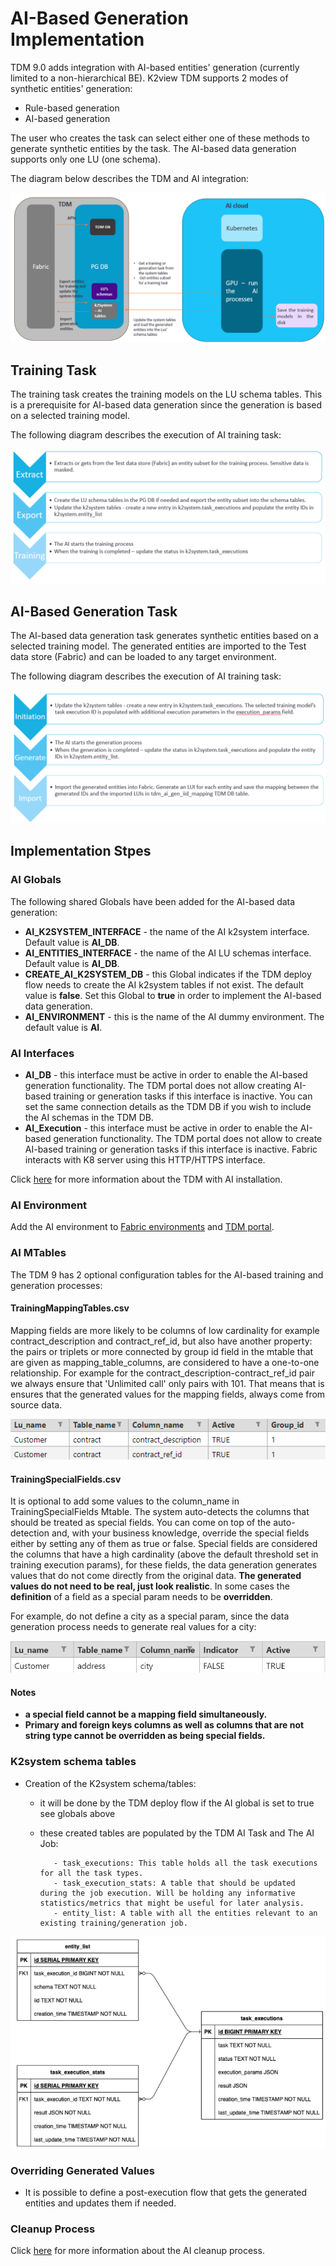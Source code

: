 # AI-Based Generation Implementation

TDM 9.0 adds integration with AI-based entities' generation (currently limited to a non-hierarchical BE). K2view TDM supports 2 modes of synthetic entities' generation:

- Rule-based generation
- AI-based generation

The user who creates the task can select either one of these methods to generate synthetic entities by the task. The AI-based data generation supports only one LU (one schema).

The diagram below describes the TDM and AI integration:

![tdm-ai](images/tdm_ai_integration.png)

## Training Task

The training task creates the training models on the LU schema tables. This is a prerequisite for AI-based data generation since the generation is based on a selected training model. 

The following diagram describes the execution of AI training task:

![ai training](images/ai_training_task_process.png)

## AI-Based Generation Task

The AI-based data generation task generates synthetic entities based on a selected training model. The generated entities are imported to the Test data store (Fabric) and can be loaded to any target environment.

The following diagram describes the execution of AI training task:

![ai training](images/ai_generation_task_process.png)

## Implementation Stpes

### AI Globals

The following shared Globals have been added for the AI-based data generation:

- **AI_K2SYSTEM_INTERFACE**  - the name of the AI k2system interface. Default value is **AI_DB**. 
- **AI_ENTITIES_INTERFACE**  - the name of the AI LU schemas interface.  Default value is **AI_DB**. 
- **CREATE_AI_K2SYSTEM_DB** - this Global indicates if the TDM deploy flow needs to create the AI k2system  tables if not exist. The default value is **false**. Set this Global to **true** in order to implement the AI-based data generation.
- **AI_ENVIRONMENT**  -  this is the name of the AI dummy environment. The default value is  **AI**. 

###  AI Interfaces

- **AI_DB** - this interface must be active in order to enable the AI-based generation functionality. The TDM portal does not allow creating AI-based training or generation tasks if this interface is inactive. You can set the same connection details as the TDM DB if you wish to include the AI schemas in the TDM DB.
- **AI_Execution** - this interface must be active in order to enable the AI-based generation functionality. The TDM portal does not allow to create AI-based training or generation tasks if this interface is inactive. Fabric interacts with K8 server using this HTTP/HTTPS interface.

Click [here](/articles/98_maintenance_and_operational/Installations/Docker/TDM/TDM_AI_Installation_V9.0.md#admin-token) for more information about the TDM with AI installation. 
### AI Environment
Add the AI environment to [Fabric environments](tdm_fabric_implementation_environments_setup.md) and [TDM portal](/articles/TDM/tdm_gui/10_environment_roles_tab.md#ai-environment---permission-set). 

### AI MTables 

The TDM 9 has 2 optional configuration tables for the AI-based training and generation processes:

#### TrainingMappingTables.csv

Mapping fields are more likely to be columns of low cardinality for example  contract_description and contract_ref_id, but also have another property: the pairs or triplets or more connected by group id field in the mtable that are given as mapping_table_columns, are considered to have a one-to-one relationship.
For example for the contract_description-contract_ref_id pair we always ensure that 'Unlimited call' only pairs with 101. That means that is ensures that the generated values for the mapping fields, always come from source data.

![mapping fields](images/ai_generation_mapping_fields_example.png)

#### TrainingSpecialFields.csv

It is optional to add some values to the column_name in TrainingSpecialFields Mtable. The system auto-detects the columns that should be treated as special fields. You can come on top of the auto-detection and, with your business knowledge, override the special fields either by setting any of them as true or false. 
Special fields are considered the columns that have a high cardinality (above the default threshold set in training execution params), for these fields, the data generation generates values that do not come directly from the original data. **The generated values do not need to be real, just look realistic**. In some cases the **definition** of a field as a special param needs to be **overridden**. 

For example, do not define a city as a special param, since the data generation process needs to generate real values for a city:

![special params](images/ai_generation_special_params_example.png)

#### Notes
  - **a special field cannot be a mapping field simultaneously.**
  - **Primary and foreign keys columns as well as columns that are not string type cannot be overridden as being special fields.**

### K2system schema tables 
- Creation of the K2system schema/tables: 
     - it will be done by the TDM deploy flow if the AI global is set to true see globals above
     - these created tables are populated by the TDM AI Task and The AI Job:
       
              - task_executions: This table holds all the task executions for all the task types.
              - task_execution_stats: A table that should be updated during the job execution. Will be holding any informative statistics/metrics that might be useful for later analysis.
              - entity_list: A table with all the entities relevant to an existing training/generation job.
       
![k2system_tables](images/k2system_tables.png)
### Overriding Generated Values

- It is possible to define a post-execution flow that gets the generated entities and updates them if needed.

### Cleanup Process 
Click [here](/articles/98_maintenance_and_operational/Installations/Docker/TDM/TDM_AI_Installation_V9.0.md#manual-cleanup-flow) for more information about the AI cleanup process.
